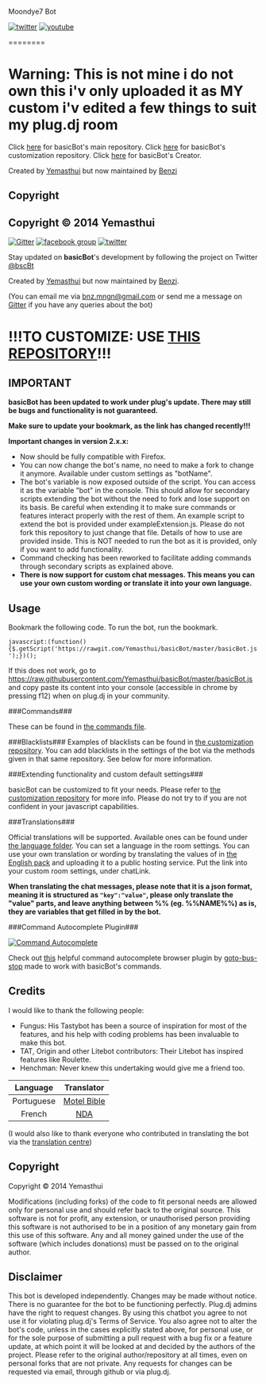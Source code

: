 Moondye7 Bot

[![twitter](http://i.benzi.io/4KEn.svg)](https://twitter.com/Moondye7)
[![youtube](http://i.benzi.io/4KEn.svg)](https://youtube.com/Moondye7)







========

Warning: This is not mine i do not own this i'v only uploaded it as MY custom i'v edited a few things to suit my plug.dj room
======================
Click [here](https://github.com/Yemasthui/basicBot) for basicBot's main repository.
Click [here](https://github.com/Yemasthui/basicBot-customization) for basicBot's customization repository.
Click [here](https://github.com/Yemasthui) for basicBot's Creator.

Created by [Yemasthui](https://github.com/Yemasthui) but now maintained by [Benzi](https://github.com/Benzi)

Copyright
---------
Copyright &copy; 2014 Yemasthui
---------------------------------------------------------------------








[![Gitter](https://badges.gitter.im/Join%20Chat.svg)](https://gitter.im/Yemasthui/basicBot?utm_source=badge&utm_medium=badge&utm_campaign=pr-badge) [![facebook group](http://i.benzi.io/97dW.svg)](https://facebook.com/groups/basicBot) [![twitter](http://i.benzi.io/4KEn.svg)](https://twitter.com/bscBt)

Stay updated on **basicBot**'s development by following the project on Twitter [@bscBt](http://twitter.com/bscBt)

Created by [Yemasthui](https://github.com/Yemasthui) but now maintained by [Benzi](https://github.com/Benzi).

(You can email me via [bnz.mngn@gmail.com](mailto:bnz.mngn@gmail.com) or send me a message on [Gitter](https://gitter.im/Benzi) if you have any queries about the bot)

!!!TO CUSTOMIZE: USE [THIS REPOSITORY](https://github.com/Yemasthui/basicBot-customization)!!!
==============================================================================================

IMPORTANT
---------

__basicBot has been updated to work under plug's update. There may still be bugs and functionality is not guaranteed.__

__Make sure to update your bookmark, as the link has changed recently!!!__

__Important changes in version 2.x.x:__

- Now should be fully compatible with Firefox.
- You can now change the bot's name, no need to make a fork to change it anymore. Available under custom settings as "botName".
- The bot's variable is now exposed outside of the script. You can access it as the variable "bot" in the console. This should allow for secondary scripts extending the bot without the need to fork and lose support on its basis.
Be careful when extending it to make sure commands or features interact properly with the rest of them.
An example script to extend the bot is provided under exampleExtension.js. Please do not fork this repository to just change that file. Details of how to use are provided inside.
This is NOT needed to run the bot as it is provided, only if you want to add functionality.
- Command checking has been reworked to facilitate adding commands through secondary scripts as explained above.
- __There is now support for custom chat messages. This means you can use your own custom wording or translate it into your own language.__

Usage
-----

Bookmark the following code. To run the bot, run the bookmark.

`javascript:(function(){$.getScript('https://rawgit.com/Yemasthui/basicBot/master/basicBot.js');})();`

If this does not work, go to https://raw.githubusercontent.com/Yemasthui/basicBot/master/basicBot.js and copy paste its content into your console (accessible in chrome by pressing f12) when on plug.dj in your community.

###Commands###

These can be found in [the commands file](https://github.com/Yemasthui/basicBot/blob/master/commands.md).

###Blacklists###
Examples of blacklists can be found in [the customization repository](https://github.com/Yemasthui/basicBot-customization/tree/master/blacklists).
You can add blacklists in the settings of the bot via the methods given in that same repository. See below for more information.

###Extending functionality and custom default settings###

basicBot can be customized to fit your needs. Please refer to [the customization repository](https://github.com/Yemasthui/basicBot-customization) for more info.
Please do not try to if you are not confident in your javascript capabilities.


###Translations###

Official translations will be supported. Available ones can be found under [the language folder](https://github.com/Yemasthui/basicBot/blob/master/lang/langIndex.json). You can set a language in the room settings.
You can use your own translation or wording by translating the values of in [the English pack](https://github.com/Yemasthui/basicBot/blob/master/lang/en.json) and uploading it to a public hosting service. Put the link into your custom room settings, under chatLink.

__When translating the chat messages, please note that it is a json format, meaning it is structured as ```"key":"value"```, please only translate the "value" parts, and leave anything between %% (eg. %%NAME%%) as is, they are variables that get filled in by the bot.__


###Command Autocomplete Plugin###

[![Command Autocomplete](http://i.imgur.com/hBMuB5F.png)](https://github.com/ExtPlug/advanced-autocomplete)

Check out [this](https://github.com/ExtPlug/advanced-autocomplete) helpful command autocomplete browser plugin by [goto-bus-stop](https://github.com/goto-bus-stop) made to work with basicBot's commands.


Credits
-------

I would like to thank the following people:

- Fungus: His Tastybot has been a source of inspiration for most of the features, and his help with coding problems has been invaluable to make this bot.
- TAT, Origin and other Litebot contributors: Their Litebot has inspired features like Roulette.
- Henchman: Never knew this undertaking would give me a friend too.

|Language | Translator|
|:------:|:---------:|
|Portuguese|[Motel Bible](https://github.com/motelbible)|
|French|[NDA](https://github.com/NDAthereal)|

(I would also like to thank everyone who contributed in translating the bot via the [translation centre](http://translate.benzi.io/admin/collaborators))


Copyright
---------

Copyright &copy; 2014 Yemasthui

Modifications (including forks) of the code to fit personal needs are allowed only for personal use and should refer back to the original source.
This software is not for profit, any extension, or unauthorised person providing this software is not authorised to be in a position of any monetary gain from this use of this software. Any and all money gained under the use of the software (which includes donations) must be passed on to the original author.


Disclaimer
----------

This bot is developed independently. Changes may be made without notice. There is no guarantee for the bot to be functioning perfectly.
Plug.dj admins have the right to request changes.
By using this chatbot you agree to not use it for violating plug.dj's Terms of Service.
You also agree not to alter the bot's code, unless in the cases explicitly stated above, for personal use, or for the sole purpose of submitting a pull request with a bug fix or a feature update, at which point it will be looked at and decided by the authors of the project.
Please refer to the original author/repository at all times, even on personal forks that are not private.
Any requests for changes can be requested via email, through github or via plug.dj.
